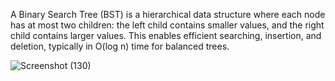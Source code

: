 A Binary Search Tree (BST) is a hierarchical data structure where each node has at most two children: the left child contains smaller values, and the right child contains larger values. This enables efficient searching, insertion, and deletion, typically in O(log n) time for balanced trees.


![Screenshot (130)](https://github.com/user-attachments/assets/df31ba6e-597c-4ddf-bc7b-73bab49e5fc2)

